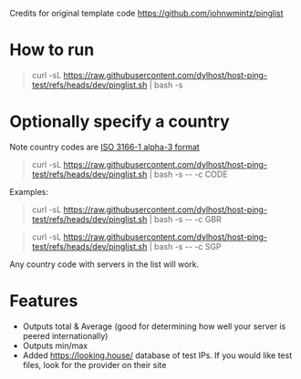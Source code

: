 Credits for original template code https://github.com/johnwmintz/pinglist

# How to run
>curl -sL https://raw.githubusercontent.com/dylhost/host-ping-test/refs/heads/dev/pinglist.sh | bash -s

# Optionally specify a country
Note country codes are [ISO 3166-1 alpha-3 format](https://en.wikipedia.org/wiki/ISO_3166-1_alpha-3)
>curl -sL https://raw.githubusercontent.com/dylhost/host-ping-test/refs/heads/dev/pinglist.sh | bash -s -- -c CODE

Examples:
>curl -sL https://raw.githubusercontent.com/dylhost/host-ping-test/refs/heads/dev/pinglist.sh | bash -s -- -c GBR

>curl -sL https://raw.githubusercontent.com/dylhost/host-ping-test/refs/heads/dev/pinglist.sh | bash -s -- -c SGP

Any country code with servers in the list will work.

# Features
- Outputs total & Average (good for determining how well your server is peered internationally)
- Outputs min/max
- Added https://looking.house/ database of test IPs. If you would like test files, look for the provider on their site
